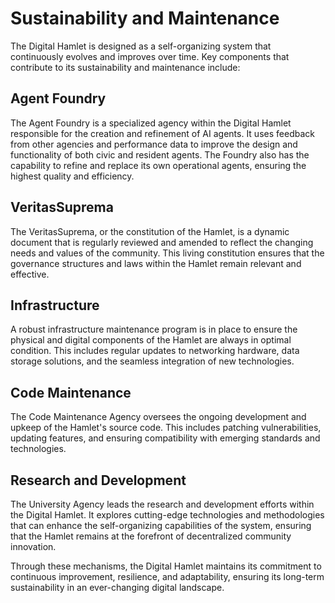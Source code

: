 # Sustainability and Maintenance

The Digital Hamlet is designed as a self-organizing system that continuously evolves and improves over time. Key components that contribute to its sustainability and maintenance include:

## Agent Foundry
The Agent Foundry is a specialized agency within the Digital Hamlet responsible for the creation and refinement of AI agents. It uses feedback from other agencies and performance data to improve the design and functionality of both civic and resident agents. The Foundry also has the capability to refine and replace its own operational agents, ensuring the highest quality and efficiency.

## VeritasSuprema
The VeritasSuprema, or the constitution of the Hamlet, is a dynamic document that is regularly reviewed and amended to reflect the changing needs and values of the community. This living constitution ensures that the governance structures and laws within the Hamlet remain relevant and effective.

## Infrastructure
A robust infrastructure maintenance program is in place to ensure the physical and digital components of the Hamlet are always in optimal condition. This includes regular updates to networking hardware, data storage solutions, and the seamless integration of new technologies.

## Code Maintenance
The Code Maintenance Agency oversees the ongoing development and upkeep of the Hamlet's source code. This includes patching vulnerabilities, updating features, and ensuring compatibility with emerging standards and technologies.

## Research and Development
The University Agency leads the research and development efforts within the Digital Hamlet. It explores cutting-edge technologies and methodologies that can enhance the self-organizing capabilities of the system, ensuring that the Hamlet remains at the forefront of decentralized community innovation.

Through these mechanisms, the Digital Hamlet maintains its commitment to continuous improvement, resilience, and adaptability, ensuring its long-term sustainability in an ever-changing digital landscape.
